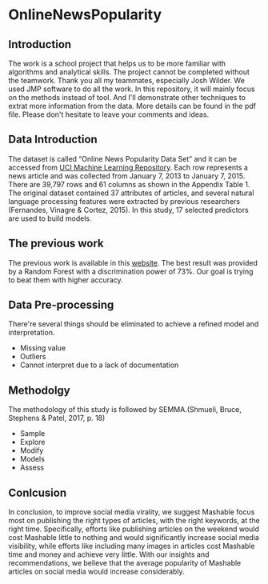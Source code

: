 # OnlineNewsPopularity

## Introduction
The work is a school project that helps us to be more familiar with algorithms and analytical skills. The project cannot be completed without the teamwork. Thank you all my teammates, especially Josh Wilder. We used JMP software to do all the work. In this repository, it will mainly focus on the methods instead of tool. And I'll demonstrate other techniques to extrat more information from the data. More details can be found in the pdf file. Please don't hesitate to leave your comments and ideas. 


## Data Introduction
The dataset is called “Online News Popularity Data Set” and it can be accessed from [UCI Machine Learning Repository](https://archive.ics.uci.edu). Each row represents a news article and was collected from January 7, 2013 to January 7, 2015. There are 39,797 rows and 61 columns as shown in the Appendix Table 1. The original dataset contained 37 attributes of articles, and several natural language processing features were extracted by previous researchers (Fernandes, Vinagre & Cortez, 2015). In this study, 17 selected predictors are used to build models.


## The previous work
The previous work is available in this [website](https://www.researchgate.net/publication/283510525_A_Proactive_Intelligent_Decision_Support_System_for_Predicting_the_Popularity_of_Online_News). The best result was provided by a Random Forest with a discrimination power of 73%. Our goal is trying to beat them with higher accuracy.


## Data Pre-processing
There're several things should be eliminated to achieve a refined model and interpretation.
-	Missing value
-	Outliers
- Cannot interpret due to a lack of documentation


## Methodolgy
The methodology of this study is followed by SEMMA.(Shmueli, Bruce, Stephens & Patel, 2017, p. 18)
- Sample
- Explore
- Modify
- Models
- Assess

## Conlcusion
In conclusion, to improve social media virality, we suggest Mashable focus most on publishing the right types of articles, with the right keywords, at the right time. Specifically, efforts like publishing articles on the weekend would cost Mashable little to nothing and would significantly increase social media visibility, while efforts like including many images in articles cost Mashable time and money and achieve very little. With our insights and recommendations, we believe that the average popularity of Mashable articles on social media would increase considerably.
